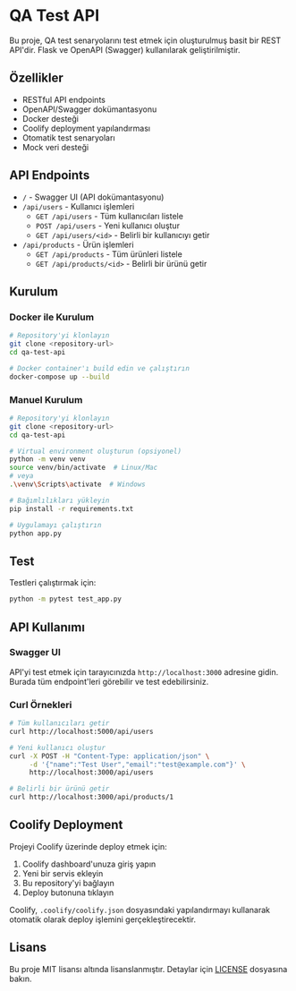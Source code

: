 # QA Test API

Bu proje, QA test senaryolarını test etmek için oluşturulmuş basit bir REST API'dir. Flask ve OpenAPI (Swagger) kullanılarak geliştirilmiştir.

## Özellikler

- RESTful API endpoints
- OpenAPI/Swagger dokümantasyonu
- Docker desteği
- Coolify deployment yapılandırması
- Otomatik test senaryoları
- Mock veri desteği

## API Endpoints

- `/` - Swagger UI (API dokümantasyonu)
- `/api/users` - Kullanıcı işlemleri
  - `GET /api/users` - Tüm kullanıcıları listele
  - `POST /api/users` - Yeni kullanıcı oluştur
  - `GET /api/users/<id>` - Belirli bir kullanıcıyı getir
- `/api/products` - Ürün işlemleri
  - `GET /api/products` - Tüm ürünleri listele
  - `GET /api/products/<id>` - Belirli bir ürünü getir

## Kurulum

### Docker ile Kurulum

```bash
# Repository'yi klonlayın
git clone <repository-url>
cd qa-test-api

# Docker container'ı build edin ve çalıştırın
docker-compose up --build
```

### Manuel Kurulum

```bash
# Repository'yi klonlayın
git clone <repository-url>
cd qa-test-api

# Virtual environment oluşturun (opsiyonel)
python -m venv venv
source venv/bin/activate  # Linux/Mac
# veya
.\venv\Scripts\activate  # Windows

# Bağımlılıkları yükleyin
pip install -r requirements.txt

# Uygulamayı çalıştırın
python app.py
```

## Test

Testleri çalıştırmak için:

```bash
python -m pytest test_app.py
```

## API Kullanımı

### Swagger UI

API'yi test etmek için tarayıcınızda `http://localhost:3000` adresine gidin. Burada tüm endpoint'leri görebilir ve test edebilirsiniz.

### Curl Örnekleri

```bash
# Tüm kullanıcıları getir
curl http://localhost:5000/api/users

# Yeni kullanıcı oluştur
curl -X POST -H "Content-Type: application/json" \
     -d '{"name":"Test User","email":"test@example.com"}' \
     http://localhost:3000/api/users

# Belirli bir ürünü getir
curl http://localhost:3000/api/products/1
```

## Coolify Deployment

Projeyi Coolify üzerinde deploy etmek için:

1. Coolify dashboard'unuza giriş yapın
2. Yeni bir servis ekleyin
3. Bu repository'yi bağlayın
4. Deploy butonuna tıklayın

Coolify, `.coolify/coolify.json` dosyasındaki yapılandırmayı kullanarak otomatik olarak deploy işlemini gerçekleştirecektir.

## Lisans

Bu proje MIT lisansı altında lisanslanmıştır. Detaylar için [LICENSE](LICENSE) dosyasına bakın. 